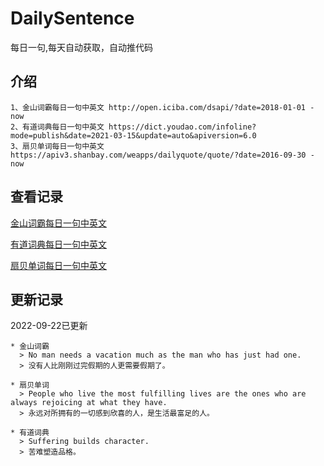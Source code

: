 # DailySentence

每日一句,每天自动获取，自动推代码

## 介绍

```
1、金山词霸每日一句中英文 http://open.iciba.com/dsapi/?date=2018-01-01 - now
2、有道词典每日一句中英文 https://dict.youdao.com/infoline?mode=publish&date=2021-03-15&update=auto&apiversion=6.0
3、扇贝单词每日一句中英文 https://apiv3.shanbay.com/weapps/dailyquote/quote/?date=2016-09-30 - now
```

## 查看记录

[金山词霸每日一句中英文](./data/iciba/)

[有道词典每日一句中英文](./data/youdao/)

[扇贝单词每日一句中英文](./data/shanbay/)

## 更新记录
2022-09-22已更新 
```
* 金山词霸
  > No man needs a vacation much as the man who has just had one.
  > 没有人比刚刚过完假期的人更需要假期了。

* 扇贝单词
  > People who live the most fulfilling lives are the ones who are always rejoicing at what they have.
  > 永远对所拥有的一切感到欣喜的人，是生活最富足的人。

* 有道词典
  > Suffering builds character.
  > 苦难塑造品格。

```
